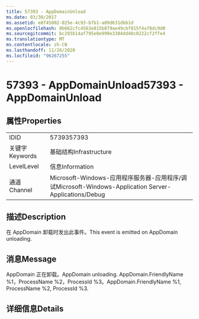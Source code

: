 ```yaml
---
title: 57393 - AppDomainUnload
ms.date: 03/30/2017
ms.assetid: e8f45002-025e-4c93-b7b1-a09d631dbb1d
ms.openlocfilehash: 8b662cfc4563e815b879ae49cbf815f4a78dc9d0
ms.sourcegitcommit: bc293b14af795e0e999e3304dd40c0222cf2ffe4
ms.translationtype: MT
ms.contentlocale: zh-CN
ms.lasthandoff: 11/26/2020
ms.locfileid: "96267255"
---
```

# <a name="57393---appdomainunload"></a><span data-ttu-id="dbe56-102">57393 - AppDomainUnload</span><span class="sxs-lookup"><span data-stu-id="dbe56-102">57393 - AppDomainUnload</span></span>

## <a name="properties"></a><span data-ttu-id="dbe56-103">属性</span><span class="sxs-lookup"><span data-stu-id="dbe56-103">Properties</span></span>  
  
|||  
|-|-|  
|<span data-ttu-id="dbe56-104">ID</span><span class="sxs-lookup"><span data-stu-id="dbe56-104">ID</span></span>|<span data-ttu-id="dbe56-105">57393</span><span class="sxs-lookup"><span data-stu-id="dbe56-105">57393</span></span>|  
|<span data-ttu-id="dbe56-106">关键字</span><span class="sxs-lookup"><span data-stu-id="dbe56-106">Keywords</span></span>|<span data-ttu-id="dbe56-107">基础结构</span><span class="sxs-lookup"><span data-stu-id="dbe56-107">Infrastructure</span></span>|  
|<span data-ttu-id="dbe56-108">Level</span><span class="sxs-lookup"><span data-stu-id="dbe56-108">Level</span></span>|<span data-ttu-id="dbe56-109">信息</span><span class="sxs-lookup"><span data-stu-id="dbe56-109">Information</span></span>|  
|<span data-ttu-id="dbe56-110">通道</span><span class="sxs-lookup"><span data-stu-id="dbe56-110">Channel</span></span>|<span data-ttu-id="dbe56-111">Microsoft-Windows-应用程序服务器-应用程序/调试</span><span class="sxs-lookup"><span data-stu-id="dbe56-111">Microsoft-Windows-Application Server-Applications/Debug</span></span>|  
  
## <a name="description"></a><span data-ttu-id="dbe56-112">描述</span><span class="sxs-lookup"><span data-stu-id="dbe56-112">Description</span></span>  

 <span data-ttu-id="dbe56-113">在 AppDomain 卸载时发出此事件。</span><span class="sxs-lookup"><span data-stu-id="dbe56-113">This event is emitted on AppDomain unloading.</span></span>  
  
## <a name="message"></a><span data-ttu-id="dbe56-114">消息</span><span class="sxs-lookup"><span data-stu-id="dbe56-114">Message</span></span>  

 <span data-ttu-id="dbe56-115">AppDomain 正在卸载。</span><span class="sxs-lookup"><span data-stu-id="dbe56-115">AppDomain unloading.</span></span> <span data-ttu-id="dbe56-116">AppDomain.FriendlyName %1，ProcessName %2，ProcessId %3。</span><span class="sxs-lookup"><span data-stu-id="dbe56-116">AppDomain.FriendlyName %1, ProcessName %2, ProcessId %3.</span></span>  
  
## <a name="details"></a><span data-ttu-id="dbe56-117">详细信息</span><span class="sxs-lookup"><span data-stu-id="dbe56-117">Details</span></span>
